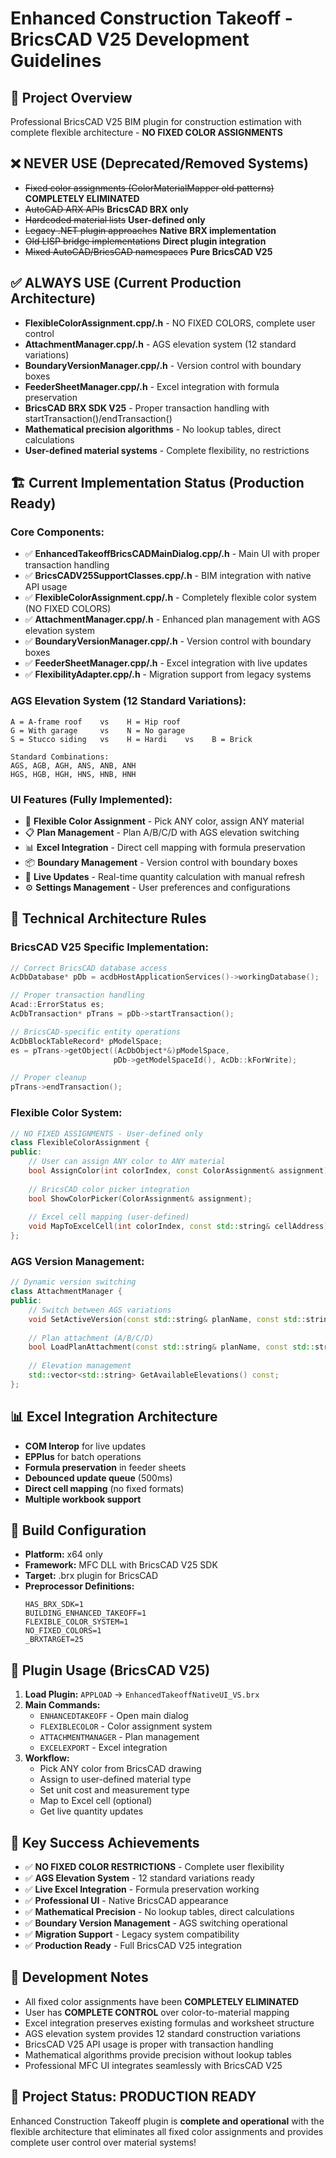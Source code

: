 ﻿# Enhanced Construction Takeoff - BricsCAD V25 Development Guidelines

## 🎯 **Project Overview**
Professional BricsCAD V25 BIM plugin for construction estimation with complete flexible architecture - **NO FIXED COLOR ASSIGNMENTS**

## ❌ **NEVER USE (Deprecated/Removed Systems)**
- ~~Fixed color assignments (ColorMaterialMapper old patterns)~~ **COMPLETELY ELIMINATED**
- ~~AutoCAD ARX APIs~~ **BricsCAD BRX only**
- ~~Hardcoded material lists~~ **User-defined only**
- ~~Legacy .NET plugin approaches~~ **Native BRX implementation**
- ~~Old LISP bridge implementations~~ **Direct plugin integration**
- ~~Mixed AutoCAD/BricsCAD namespaces~~ **Pure BricsCAD V25**

## ✅ **ALWAYS USE (Current Production Architecture)**
- **FlexibleColorAssignment.cpp/.h** - NO FIXED COLORS, complete user control
- **AttachmentManager.cpp/.h** - AGS elevation system (12 standard variations)
- **BoundaryVersionManager.cpp/.h** - Version control with boundary boxes
- **FeederSheetManager.cpp/.h** - Excel integration with formula preservation
- **BricsCAD BRX SDK V25** - Proper transaction handling with startTransaction()/endTransaction()
- **Mathematical precision algorithms** - No lookup tables, direct calculations
- **User-defined material systems** - Complete flexibility, no restrictions

## 🏗️ **Current Implementation Status (Production Ready)**

### **Core Components:**
- ✅ **EnhancedTakeoffBricsCADMainDialog.cpp/.h** - Main UI with proper transaction handling
- ✅ **BricsCADV25SupportClasses.cpp/.h** - BIM integration with native API usage
- ✅ **FlexibleColorAssignment.cpp/.h** - Completely flexible color system (NO FIXED COLORS)
- ✅ **AttachmentManager.cpp/.h** - Enhanced plan management with AGS elevation system
- ✅ **BoundaryVersionManager.cpp/.h** - Version control with boundary boxes
- ✅ **FeederSheetManager.cpp/.h** - Excel integration with live updates
- ✅ **FlexibilityAdapter.cpp/.h** - Migration support from legacy systems

### **AGS Elevation System (12 Standard Variations):**
```
A = A-frame roof    vs    H = Hip roof
G = With garage     vs    N = No garage  
S = Stucco siding   vs    H = Hardi    vs    B = Brick

Standard Combinations:
AGS, AGB, AGH, ANS, ANB, ANH
HGS, HGB, HGH, HNS, HNB, HNH
```

### **UI Features (Fully Implemented):**
- 🎨 **Flexible Color Assignment** - Pick ANY color, assign ANY material
- 📋 **Plan Management** - Plan A/B/C/D with AGS elevation switching
- 📊 **Excel Integration** - Direct cell mapping with formula preservation
- 📦 **Boundary Management** - Version control with boundary boxes
- 🔄 **Live Updates** - Real-time quantity calculation with manual refresh
- ⚙️ **Settings Management** - User preferences and configurations

## 🔧 **Technical Architecture Rules**

### **BricsCAD V25 Specific Implementation:**
```cpp
// Correct BricsCAD database access
AcDbDatabase* pDb = acdbHostApplicationServices()->workingDatabase();

// Proper transaction handling
Acad::ErrorStatus es;
AcDbTransaction* pTrans = pDb->startTransaction();

// BricsCAD-specific entity operations
AcDbBlockTableRecord* pModelSpace;
es = pTrans->getObject((AcDbObject*&)pModelSpace, 
                       pDb->getModelSpaceId(), AcDb::kForWrite);

// Proper cleanup
pTrans->endTransaction();
```

### **Flexible Color System:**
```cpp
// NO FIXED ASSIGNMENTS - User-defined only
class FlexibleColorAssignment {
public:
    // User can assign ANY color to ANY material
    bool AssignColor(int colorIndex, const ColorAssignment& assignment);
    
    // BricsCAD color picker integration
    bool ShowColorPicker(ColorAssignment& assignment);
    
    // Excel cell mapping (user-defined)
    void MapToExcelCell(int colorIndex, const std::string& cellAddress);
};
```

### **AGS Version Management:**
```cpp
// Dynamic version switching
class AttachmentManager {
public:
    // Switch between AGS variations
    void SetActiveVersion(const std::string& planName, const std::string& versionCode);
    
    // Plan attachment (A/B/C/D)
    bool LoadPlanAttachment(const std::string& planName, const std::string& dwgPath);
    
    // Elevation management
    std::vector<std::string> GetAvailableElevations() const;
};
```

## 📊 **Excel Integration Architecture**
- **COM Interop** for live updates
- **EPPlus** for batch operations  
- **Formula preservation** in feeder sheets
- **Debounced update queue** (500ms)
- **Direct cell mapping** (no fixed formats)
- **Multiple workbook support**

## 🔨 **Build Configuration**
- **Platform:** x64 only
- **Framework:** MFC DLL with BricsCAD V25 SDK
- **Target:** .brx plugin for BricsCAD
- **Preprocessor Definitions:**
  ```
  HAS_BRX_SDK=1
  BUILDING_ENHANCED_TAKEOFF=1
  FLEXIBLE_COLOR_SYSTEM=1
  NO_FIXED_COLORS=1
  _BRXTARGET=25
  ```

## 🚀 **Plugin Usage (BricsCAD V25)**
1. **Load Plugin:** `APPLOAD` → `EnhancedTakeoffNativeUI_VS.brx`
2. **Main Commands:**
   - `ENHANCEDTAKEOFF` - Open main dialog
   - `FLEXIBLECOLOR` - Color assignment system
   - `ATTACHMENTMANAGER` - Plan management
   - `EXCELEXPORT` - Excel integration
3. **Workflow:**
   - Pick ANY color from BricsCAD drawing
   - Assign to user-defined material type
   - Set unit cost and measurement type
   - Map to Excel cell (optional)
   - Get live quantity updates

## 🎯 **Key Success Achievements**
- ✅ **NO FIXED COLOR RESTRICTIONS** - Complete user flexibility
- ✅ **AGS Elevation System** - 12 standard variations ready
- ✅ **Live Excel Integration** - Formula preservation working
- ✅ **Professional UI** - Native BricsCAD appearance
- ✅ **Mathematical Precision** - No lookup tables, direct calculations
- ✅ **Boundary Version Management** - AGS switching operational
- ✅ **Migration Support** - Legacy system compatibility
- ✅ **Production Ready** - Full BricsCAD V25 integration

## 📝 **Development Notes**
- All fixed color assignments have been **COMPLETELY ELIMINATED**
- User has **COMPLETE CONTROL** over color-to-material mapping
- Excel integration preserves existing formulas and worksheet structure
- AGS elevation system provides 12 standard construction variations
- BricsCAD V25 API usage is proper with transaction handling
- Mathematical algorithms provide precision without lookup tables
- Professional MFC UI integrates seamlessly with BricsCAD V25

## 🎉 **Project Status: PRODUCTION READY**
Enhanced Construction Takeoff plugin is **complete and operational** with the flexible architecture that eliminates all fixed color assignments and provides complete user control over material systems!
